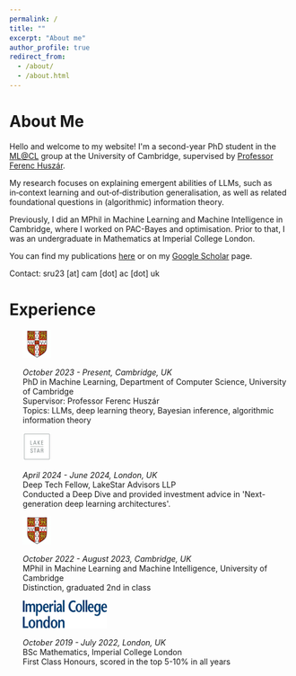 ```yaml
---
permalink: /
title: ""
excerpt: "About me"
author_profile: true
redirect_from:
  - /about/
  - /about.html
---
```


<left> <h1>About Me</h1> </left>

Hello and welcome to my website! I'm a second-year PhD student in the [ML@CL](https://mlatcl.github.io/) group at the University of Cambridge, supervised by [Professor Ferenc Huszár](https://www.cst.cam.ac.uk/people/fh277). 

My research focuses on explaining emergent abilities of LLMs, such as in‑context learning and out‑of‑distribution generalisation, as well as related foundational questions in (algorithmic) information theory. 

Previously, I did an MPhil in Machine Learning and Machine Intelligence in Cambridge, where I worked on PAC-Bayes and optimisation. Prior to that, I was an undergraduate in Mathematics at Imperial College London.

You can find my publications [here](./publications.md) or on my [Google Scholar](https://scholar.google.com/citations?user=LknnfTQAAAAJ&hl=hu) page.

Contact: sru23 [at] cam [dot] ac [dot] uk

<left> <h1>Experience</h1> </left>

<p>
<ul style="list-style-type:none;">
<li>
	<div class='timeline-item'>
		<img class='timeline-image'  src="../assets/uoc.jpeg" width="50" height="50" float="left">
		<div class='timeline-text'>
			<p>
			<i>October 2023 - Present, Cambridge, UK</i> <br/>
			PhD in Machine Learning, Department of Computer Science, University of Cambridge <br/>
			Supervisor: Professor Ferenc Huszár <br/>
			Topics: LLMs, deep learning theory, Bayesian inference, algorithmic information theory
			</p>
		</div>
	</div>
</li>
<li>
	<div class='timeline-item'>
		<img class='timeline-image' src="../assets/lakestar.jpg" width="50" height="50" float="left">
		<div class='timeline-text'>
			<p>
			<i>April 2024 - June 2024, London, UK</i> <br/>
			Deep Tech Fellow, LakeStar Advisors LLP <br/>
			Conducted a Deep Dive  and provided investment advice in 'Next-generation deep learning architectures'.
			</p>
		</div>
	</div>
</li>
<li>
	<div class='timeline-item'>
		<img  class='timeline-image' src="../assets/uoc.jpeg" width="50" height="50" float="left">
		<div class='timeline-text'>
			<p>
			<i>October 2022 - August 2023, Cambridge, UK</i> <br/>
			MPhil in Machine Learning and Machine Intelligence, University of Cambridge <br/>
      Distinction, graduated 2nd in class
			</p>
		</div>
	</div>
</li>
<li>
	<div class='timeline-item'>
		<img  class='timeline-image' src="../assets/Imperial_logo.png" width="150" height="50" float="left">
		<div class='timeline-text'>
			<p>
			<i>October 2019 - July 2022, London, UK</i> <br/>
			BSc Mathematics, Imperial College London <br/>
      First Class Honours, scored in the top 5-10% in all years
			</p>
		</div>
	</div>
</li>
</ul>

